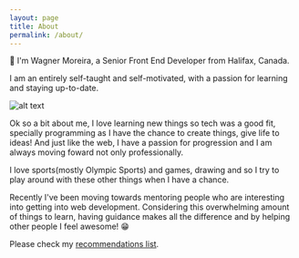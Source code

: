 ```yaml
---
layout: page
title: About
permalink: /about/
---
```


👋 I'm Wagner Moreira, a Senior Front End Developer from Halifax, Canada.

I am an entirely self-taught and self-motivated, with a passion for learning and staying up-to-date.


![alt text](https://i.imgur.com/L4neZXm.jpg "Wagner Moreira")

Ok so a bit about me, I love learning new things so tech
was a good fit, specially programming as I have the chance to create things, give life to ideas!
And just like the web, I have a passion for progression and I am always moving foward not only professionally.

I love sports(mostly Olympic Sports) and games, drawing and so I try to play around with these other things when I have a chance.

Recently I've been moving towards mentoring people who are interesting into getting into web development. Considering this overwhelming amount of things to learn, having guidance makes all the difference and by helping other people I feel awesome! 😁

Please check my [recommendations list](/recommendations).